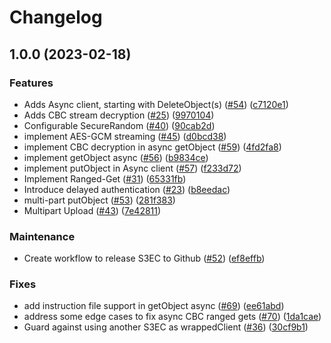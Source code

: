 # Changelog

## 1.0.0 (2023-02-18)


### Features

* Adds Async client, starting with DeleteObject(s) ([#54](https://github.com/aws/aws-s3-encryption-client-java/issues/54)) ([c7120e1](https://github.com/aws/aws-s3-encryption-client-java/commit/c7120e13931b842da5bdaf0de45f0ec2f4021792))
* Adds CBC stream decryption ([#25](https://github.com/aws/aws-s3-encryption-client-java/issues/25)) ([9970104](https://github.com/aws/aws-s3-encryption-client-java/commit/9970104cba3af9256d81157359ff22f1cb5b00eb))
* Configurable SecureRandom ([#40](https://github.com/aws/aws-s3-encryption-client-java/issues/40)) ([90cab2d](https://github.com/aws/aws-s3-encryption-client-java/commit/90cab2d9c9c6bf9dc9aa61d45e07372e2e386648))
* implement AES-GCM streaming ([#45](https://github.com/aws/aws-s3-encryption-client-java/issues/45)) ([d0bcd38](https://github.com/aws/aws-s3-encryption-client-java/commit/d0bcd38efb589d72f04f2aeae721de4a974718bd))
* implement CBC decryption in async getObject ([#59](https://github.com/aws/aws-s3-encryption-client-java/issues/59)) ([4fd2fa8](https://github.com/aws/aws-s3-encryption-client-java/commit/4fd2fa86d2e5a876293cbf5a15f8c6f01d456515))
* implement getObject async ([#56](https://github.com/aws/aws-s3-encryption-client-java/issues/56)) ([b9834ce](https://github.com/aws/aws-s3-encryption-client-java/commit/b9834ce85225d1392306bc05f4b734fd4fe8b544))
* implement putObject in Async client  ([#57](https://github.com/aws/aws-s3-encryption-client-java/issues/57)) ([f233d72](https://github.com/aws/aws-s3-encryption-client-java/commit/f233d720f324125e3087cbf407b23595fee0d651))
* Implement Ranged-Get ([#31](https://github.com/aws/aws-s3-encryption-client-java/issues/31)) ([65331fb](https://github.com/aws/aws-s3-encryption-client-java/commit/65331fbf96388b1f4149454a07621a828e33fe1d))
* Introduce delayed authentication ([#23](https://github.com/aws/aws-s3-encryption-client-java/issues/23)) ([b8eedac](https://github.com/aws/aws-s3-encryption-client-java/commit/b8eedacc3b7ffeac27aba5bc02fc79628e847e30))
* multi-part putObject ([#53](https://github.com/aws/aws-s3-encryption-client-java/issues/53)) ([281f383](https://github.com/aws/aws-s3-encryption-client-java/commit/281f383eda7f1352cac5fd4003474e295ba8aa32))
* Multipart Upload ([#43](https://github.com/aws/aws-s3-encryption-client-java/issues/43)) ([7e42811](https://github.com/aws/aws-s3-encryption-client-java/commit/7e428113b654a621bda0c5819647889627450028))


### Maintenance

* Create workflow to release S3EC to Github ([#52](https://github.com/aws/aws-s3-encryption-client-java/issues/52)) ([ef8effb](https://github.com/aws/aws-s3-encryption-client-java/commit/ef8effb4a1d5c2201fe5272f0f6191b0b3a71a8e))


### Fixes

* add instruction file support in getObject async ([#69](https://github.com/aws/aws-s3-encryption-client-java/issues/69)) ([ee61abd](https://github.com/aws/aws-s3-encryption-client-java/commit/ee61abddfa6422aa130ee4f681a604bd531b0f12))
* address some edge cases to fix async CBC ranged gets ([#70](https://github.com/aws/aws-s3-encryption-client-java/issues/70)) ([1da1cae](https://github.com/aws/aws-s3-encryption-client-java/commit/1da1caeee96e1abaae106942bbbae94169ccf19e))
* Guard against using another S3EC as wrappedClient ([#36](https://github.com/aws/aws-s3-encryption-client-java/issues/36)) ([30cf9b1](https://github.com/aws/aws-s3-encryption-client-java/commit/30cf9b15c43dd0b59e9cc1ff83729ec8c797c1d1))
